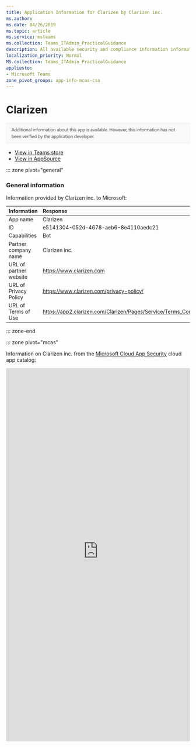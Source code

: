 ```yaml
---
title: Application Information for Clarizen by Clarizen inc.
ms.author: 
ms.date: 04/26/2019
ms.topic: article
ms.service: msteams
ms.collection: Teams_ITAdmin_PracticalGuidance
description: All available security and compliance information information for Clarizen, its data handling policies, its Microsoft Cloud App Security app catalog information, and security/compliance information in the CSA STAR registry.
localization_priority: Normal
MS.collection: Teams_ITAdmin_PracticalGuidance
appliesto:
- Microsoft Teams
zone_pivot_groups: app-info-mcas-csa
---
```

# Clarizen

<img alt="Non-attested image" src="./images/unattested.png" width="650"/>

* <a href="https://teams.microsoft.com/l/app/e5141304-052d-4678-aeb6-8e4110aedc21" target="_blank">View in Teams store</a>
* <a href="https://appsource.microsoft.com/en-us/product/office/WA104381748" target="_blank">View in AppSource</a>

::: zone pivot="general"

### General information

Information provided by Clarizen inc. to Microsoft:

| **Information** | **Response** |
|:----------------|:-------------|
| App name | Clarizen |
| ID | e5141304-052d-4678-aeb6-8e4110aedc21 |
| Capabilities | Bot |
| Partner company name | Clarizen inc. |
| URL of partner website | <https://www.clarizen.com> |
| URL of Privacy Policy | <https://www.clarizen.com/privacy-policy/> |
| URL of Terms of Use | <https://app2.clarizen.com/Clarizen/Pages/Service/Terms_Conditions.htm> |

::: zone-end


::: zone pivot="mcas"

Information on Clarizen inc. from the [Microsoft Cloud App Security](https://www.microsoft.com/en-us/enterprise-mobility-security/cloud-app-security) cloud app catalog:

<iframe height='1020' title='Microsoft Cloud App Security Information' src='https://3ca685143b5b46b4b0e5266dadf2e97c.codepen.website/#/dashboard/10082' frameborder='no'  style='width: 100%;'>

<a href="https://3ca685143b5b46b4b0e5266dadf2e97c.codepen.website/#/dashboard/10082" target="_blank">View in a new tab</a>

::: zone-end

::: zone pivot="csa"

### CSA STAR information

[Cloud Security Alliance](https://cloudsecurityalliance.org/about/) is a not-for-profit organization dedicated to defining and raising awareness of best practices to help ensure a secure cloud computing environment. The CSA maintains the [Security, Trust & Assurance Registry (STAR)](https://cloudsecurityalliance.org/star/), a free, publicly-accessible registry where cloud-based providers can publish information on security, privacy, and compliance practices. The STAR registry contains three levels of assurance: self-assessment, 3rd-party audit, and continuous monitoring. More information on assurance levels can be found [here](https://cloudsecurityalliance.org/star/#_overview).

> [!NOTE]
> This information is self-reported by Clarizen inc. and directly submitted to and retrieved from CSA STAR. Microsoft is not responsible for the accuracy of this information.

<iframe height='798' scrolling='yes' title='Microsoft Teams App Information: CSA STAR' src='https://66eac45ba2a0418f9cfa290fcad4072b.codepen.website/#/details/70/Clarizen' frameborder='no' style='width: 100%;'>

::: zone-end
